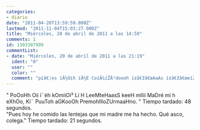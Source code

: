 ```yaml
---
categories:
- diario
date: "2011-04-20T13:59:59.000Z"
lastmod: "2011-11-04T15:03:27.000Z"
title: "Miércoles, 20 de abril de 2011 a las 14:59"
comments: 1
id: 1303307999
commentList:
- date: "Miércoles, 20 de abril de 2011 a las 21:19"
  ident: "0"
  user: ""
  color: ""
  comment: "píâ€¦es íÂ½Oih íÂ½E CoíÂ¼íŽÂ¹doooh í¢â€žâ€œAaAs í¢â€žâ€œeíŽÂ·í‘â€šEeEjaS kq íÂ¼íŽÂ¹  íÂ¼aíÂ¼AaA  íÂ¼eee íÂ½ah íÂ½eeeíƒ\"O. Ké asco, cOí¢â€žâ€œega. - Tiempo tardado 1.6 segundos (Copiar y pegar en el chonizador...)  \n  \nEsta claro que no se puede ser cani manualmente...  \n  \nPD: Si tardaste 21 segundos en escribir \"Pues hoy he comido las lentejas que mi madre me ha hecho, que asco, colega.\" tienes que practicar un poco mas con el teclado.. ;)"
---
```


" PoOoHh Oii í¨éh kOmiiOí² Lí H LeeMteHaasS keeH mIIii MaDré mí h eXhOo, Kí¨ PuuToh aGKooOh PremohIlloZUrmaaHno. " Tiempo tardado: 48 segundos.  
"Pues hoy he comido las lentejas que mi madre me ha hecho. Qué asco, colega." Tiempo tardado: 21 segundos.